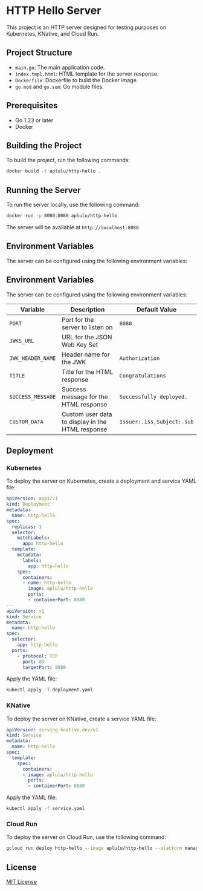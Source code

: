 # HTTP Hello Server

This project is an HTTP server designed for testing purposes on Kubernetes, KNative, and Cloud Run.

## Project Structure

- `main.go`: The main application code.
- `index.tmpl.html`: HTML template for the server response.
- `Dockerfile`: Dockerfile to build the Docker image.
- `go.mod` and `go.sum`: Go module files.

## Prerequisites

- Go 1.23 or later
- Docker

## Building the Project

To build the project, run the following commands:

```sh
docker build -t aplulu/http-hello .
```

## Running the Server

To run the server locally, use the following command:

```sh
docker run -p 8080:8080 aplulu/http-hello
```

The server will be available at `http://localhost:8080`.

## Environment Variables

The server can be configured using the following environment variables:

## Environment Variables

The server can be configured using the following environment variables:

| Variable         | Description                                | Default Value                  |
|------------------|--------------------------------------------|--------------------------------|
| `PORT`           | Port for the server to listen on           | `8080`                         |
| `JWKS_URL`       | URL for the JSON Web Key Set               |                                |
| `JWK_HEADER_NAME`| Header name for the JWK                    | `Authorization`                |
| `TITLE`          | Title for the HTML response                | `Congratulations`              |
| `SUCCESS_MESSAGE`| Success message for the HTML response      | `Successfully deployed.`       |
| `CUSTOM_DATA`    | Custom user data to display in the HTML response | `Issuer:.iss,Subject:.sub` |

## Deployment

### Kubernetes

To deploy the server on Kubernetes, create a deployment and service YAML file:

```yaml
apiVersion: apps/v1
kind: Deployment
metadata:
  name: http-hello
spec:
  replicas: 1
  selector:
    matchLabels:
      app: http-hello
  template:
    metadata:
      labels:
        app: http-hello
    spec:
      containers:
      - name: http-hello
        image: aplulu/http-hello
        ports:
        - containerPort: 8080
---
apiVersion: v1
kind: Service
metadata:
  name: http-hello
spec:
  selector:
    app: http-hello
  ports:
    - protocol: TCP
      port: 80
      targetPort: 8080
```

Apply the YAML file:

```sh
kubectl apply -f deployment.yaml
```

### KNative

To deploy the server on KNative, create a service YAML file:

```yaml
apiVersion: serving.knative.dev/v1
kind: Service
metadata:
  name: http-hello
spec:
  template:
    spec:
      containers:
      - image: aplulu/http-hello
        ports:
        - containerPort: 8080
```

Apply the YAML file:

```sh
kubectl apply -f service.yaml
```

### Cloud Run

To deploy the server on Cloud Run, use the following command:

```sh
gcloud run deploy http-hello --image aplulu/http-hello --platform managed
```

## License

[MIT License](LICENSE)
